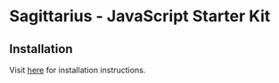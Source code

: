 # Sagittarius - JavaScript Starter Kit

## Installation

Visit [here](http://willyg302.github.io/Sagittarius/starter-kits/javascript) for installation instructions.
